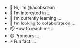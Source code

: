 - 👋 Hi, I’m @jacobsdean
- 👀 I’m interested in ...
- 🌱 I’m currently learning ...
- 💞️ I’m looking to collaborate on ...
- 📫 How to reach me ...
- 😄 Pronouns: ...
- ⚡ Fun fact: ...

<!---
jacobsdean/jacobsdean is a ✨ special ✨ repository because its `README.md` (this file) appears on your GitHub profile.
You can click the Preview link to take a look at your changes.
--->
